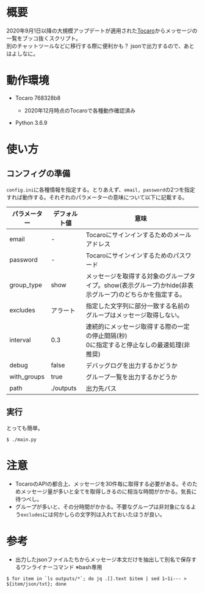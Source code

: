 # 概要

2020年9月1日以降の大規模アップデートが適用された[Tocaro](https://tocaro.im/)からメッセージの一覧をブッコ抜くスクリプト。  
別のチャットツールなどに移行する際に便利かも？ jsonで出力するので、あとはよしなに。

# 動作環境

* Tocaro 768328b8
  * 2020年12月時点のTocaroで各種動作確認済み

* Python 3.6.9

# 使い方

## コンフィグの準備

`config.ini`に各種情報を指定する。とりあえず、`email, password`の2つを指定すれば動作する。それぞれのパラメーターの意味について以下に記載する。

パラメーター|デフォルト値|意味
-|-|-
email| - |Tocaroにサインインするためのメールアドレス
password| - |Tocaroにサインインするためのパスワード
group_type|show|メッセージを取得する対象のグループタイプ。show(表示グループ)かhide(非表示グループ)のどちらかを指定する。
excludes|アラート|指定した文字列に部分一致する名前のグループはメッセージ取得しない。
interval|0.3|連続的にメッセージ取得する際の一定の停止間隔(秒)<br>0に指定すると停止なしの最速処理(非推奨)
debug|false|デバッグログを出力するかどうか
with_groups|true|グループ一覧を出力するかどうか
path|./outputs|出力先パス

## 実行

とっても簡単。

```
$ ./main.py
```

# 注意

* TocaroのAPIの都合上、メッセージを30件毎に取得する必要がある。そのためメッセージ量が多いと全てを取得しきるのに相当な時間がかかる。気長に待つべし。
* グループが多いと、その分時間がかかる。不要なグループは非対象になるよう`excludes`には何かしらの文字列は入れておいたほうが良い。

# 参考

* 出力したjsonファイルたちからメッセージ本文だけを抽出して別名で保存するワンライナーコマンド ※bash専用

```
$ for item in `ls outputs/*`; do jq .[].text $item | sed 1~1i--- > ${item/json/txt}; done
```
